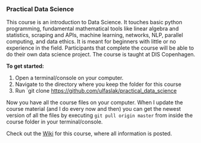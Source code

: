 ### Practical Data Science

This course is an introduction to Data Science. It touches basic python programming, fundamental mathematical tools like linear algebra and statistics, scraping and APIs, machine learning, networks, NLP, parallel computing, and data ethics. It is meant for beginners with little or no experience in the field. Participants that complete the course will be able to do their own data science project. The course is taught at DIS Copenhagen.

**To get started:**

1. Open a terminal/console on your computer.
2. Navigate to the directory where you keep the folder for this course
3. Run `git clone https://github.com/ulfaslak/practical_data_science

Now you have all the course files on your computer. When I update the course material (and I do every now and then) you can get the newest version of all the files by executing `git pull origin master` from inside the course folder in your terminal/console.

Check out the [Wiki](https://github.com/ulfaslak/practical_data_science/wiki) for this course, where all information is posted.